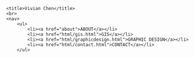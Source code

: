 <html>

	<title>Vivian Chen</title>
	<br>
	<nav>
        <ul>
            <li><a href="about">ABOUT</a></li>
            <li><a href="html/gis.html">GIS</a></li>
            <li><a href="html/graphicdesign.html">GRAPHIC DESIGN</a></li>
            <li><a href="html/contact.html">CONTACT</a></li>
        </ul>
</nav>

</html>
